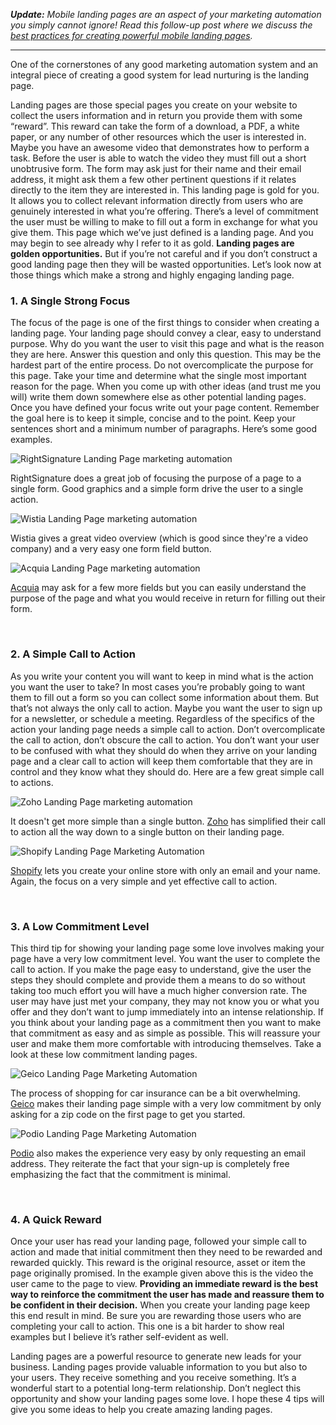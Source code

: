 ***Update:** Mobile landing pages are an aspect of your marketing automation you simply cannot ignore! Read this follow-up post where we discuss the [best practices for creating powerful mobile landing pages](https://www.mautic.org/blog/mobile-landing-pages/).*  




------
  


One of the cornerstones of any good marketing automation system and an integral piece of creating a good system for lead nurturing is the landing page.  




Landing pages are those special pages you create on your website to collect the users information and in return you provide them with some “reward”. This reward can take the form of a download, a PDF, a white paper, or any number of other resources which the user is interested in. Maybe you have an awesome video that demonstrates how to perform a task. Before the user is able to watch the video they must fill out a short unobtrusive form. The form may ask just for their name and their email address, it might ask them a few other pertinent questions if it relates directly to the item they are interested in. This landing page is gold for you. It allows you to collect relevant information directly from users who are genuinely interested in what you’re offering. There’s a level of commitment the user must be willing to make to fill out a form in exchange for what you give them. This page which we’ve just defined is a landing page. And you may begin to see already why I refer to it as gold. **Landing pages are golden opportunities.** But if you’re not careful and if you don’t construct a good landing page then they will be wasted opportunities. Let’s look now at those things which make a strong and highly engaging landing page.

### 1. A Single Strong Focus

The focus of the page is one of the first things to consider when creating a landing page. Your landing page should convey a clear, easy to understand purpose. Why do you want the user to visit this page and what is the reason they are here. Answer this question and only this question. This may be the hardest part of the entire process. Do not overcomplicate the purpose for this page. Take your time and determine what the single most important reason for the page. When you come up with other ideas (and trust me you will) write them down somewhere else as other potential landing pages. Once you have defined your focus write out your page content. Remember the goal here is to keep it simple, concise and to the point. Keep your sentences short and a minimum number of paragraphs. Here’s some good examples.

![RightSignature Landing Page marketing automation](https://www.mautic.org/wp-content/uploads/2015/04/rightsignature_landing.png)


RightSignature does a great job of focusing the purpose of a page to a single form. Good graphics and a simple form drive the user to a single action.

![Wistia Landing Page marketing automation](https://www.mautic.org/wp-content/uploads/2015/04/wistia_landing.png)


Wistia gives a great video overview (which is good since they're a video company) and a very easy one form field button.

![Acquia Landing Page marketing automation](https://www.mautic.org/wp-content/uploads/2015/04/acquia_landing.png)


[Acquia](http://acquia.com) may ask for a few more fields but you can easily understand the purpose of the page and what you would receive in return for filling out their form.

 

### 2. A Simple Call to Action

As you write your content you will want to keep in mind what is the action you want the user to take? In most cases you’re probably going to want them to fill out a form so you can collect some information about them. But that’s not always the only call to action. Maybe you want the user to sign up for a newsletter, or schedule a meeting. Regardless of the specifics of the action your landing page needs a simple call to action. Don’t overcomplicate the call to action, don’t obscure the call to action. You don’t want your user to be confused with what they should do when they arrive on your landing page and a clear call to action will keep them comfortable that they are in control and they know what they should do. Here are a few great simple call to actions.

![Zoho Landing Page marketing automation](https://www.mautic.org/wp-content/uploads/2015/04/zoho_landing.png)


It doesn't get more simple than a single button. [Zoho](http://zoho.com) has simplified their call to action all the way down to a single button on their landing page.

![Shopify Landing Page Marketing Automation](https://www.mautic.org/wp-content/uploads/2015/04/shopify_landing.png)


[Shopify](http://shopify.com) lets you create your online store with only an email and your name. Again, the focus on a very simple and yet effective call to action.

 

### 3. A Low Commitment Level

This third tip for showing your landing page some love involves making your page have a very low commitment level. You want the user to complete the call to action. If you make the page easy to understand, give the user the steps they should complete and provide them a means to do so without taking too much effort you will have a much higher conversion rate. The user may have just met your company, they may not know you or what you offer and they don’t want to jump immediately into an intense relationship. If you think about your landing page as a commitment then you want to make that commitment as easy and as simple as possible. This will reassure your user and make them more comfortable with introducing themselves. Take a look at these low commitment landing pages.

![Geico Landing Page Marketing Automation](https://www.mautic.org/wp-content/uploads/2015/04/geico_landing.png)


The process of shopping for car insurance can be a bit overwhelming. [Geico](http://geico.com) makes their landing page simple with a very low commitment by only asking for a zip code on the first page to get you started.

![Podio Landing Page Marketing Automation](https://www.mautic.org/wp-content/uploads/2015/04/podio_landing.png)


[Podio](http://podio.com) also makes the experience very easy by only requesting an email address. They reiterate the fact that your sign-up is completely free emphasizing the fact that the commitment is minimal.

 

### 4. A Quick Reward

Once your user has read your landing page, followed your simple call to action and made that initial commitment then they need to be rewarded and rewarded quickly. This reward is the original resource, asset or item the page originally promised. In the example given above this is the video the user came to the page to view. **Providing an immediate reward is the best way to reinforce the commitment the user has made and reassure them to be confident in their decision.** When you create your landing page keep this end result in mind. Be sure you are rewarding those users who are completing your call to action. This one is a bit harder to show real examples but I believe it’s rather self-evident as well.

Landing pages are a powerful resource to generate new leads for your business. Landing pages provide valuable information to you but also to your users. They receive something and you receive something. It’s a wonderful start to a potential long-term relationship. Don’t neglect this opportunity and show your landing pages some love. I hope these 4 tips will give you some ideas to help you create amazing landing pages.